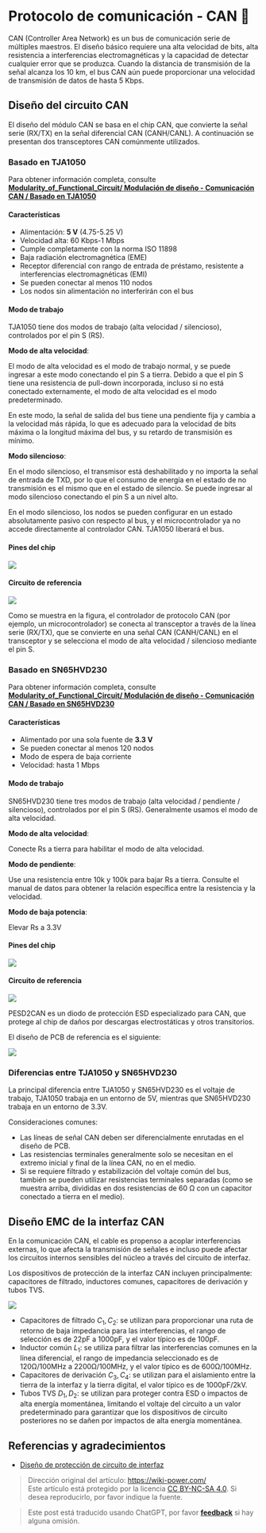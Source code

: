 # Protocolo de comunicación - CAN 🚧

CAN (Controller Area Network) es un bus de comunicación serie de múltiples maestros. El diseño básico requiere una alta velocidad de bits, alta resistencia a interferencias electromagnéticas y la capacidad de detectar cualquier error que se produzca. Cuando la distancia de transmisión de la señal alcanza los 10 km, el bus CAN aún puede proporcionar una velocidad de transmisión de datos de hasta 5 Kbps.

## Diseño del circuito CAN

El diseño del módulo CAN se basa en el chip CAN, que convierte la señal serie (RX/TX) en la señal diferencial CAN (CANH/CANL). A continuación se presentan dos transceptores CAN comúnmente utilizados.

### Basado en TJA1050

Para obtener información completa, consulte [**Modularity_of_Functional_Circuit/ Modulación de diseño - Comunicación CAN / Basado en TJA1050**](https://github.com/linyuxuanlin/Modularity_of_Functional_Circuit/tree/master/%E6%A8%A1%E5%9D%97%E8%AE%BE%E8%AE%A1-CAN%E9%80%9A%E4%BF%A1/%E5%9F%BA%E4%BA%8ETJA1050)

#### Características

- Alimentación: **5 V** (4.75-5.25 V)
- Velocidad alta: 60 Kbps-1 Mbps
- Cumple completamente con la norma ISO 11898
- Baja radiación electromagnética (EME)
- Receptor diferencial con rango de entrada de préstamo, resistente a interferencias electromagnéticas (EMI)
- Se pueden conectar al menos 110 nodos
- Los nodos sin alimentación no interferirán con el bus

#### Modo de trabajo

TJA1050 tiene dos modos de trabajo (alta velocidad / silencioso), controlados por el pin S (RS).

**Modo de alta velocidad**:

El modo de alta velocidad es el modo de trabajo normal, y se puede ingresar a este modo conectando el pin S a tierra. Debido a que el pin S tiene una resistencia de pull-down incorporada, incluso si no está conectado externamente, el modo de alta velocidad es el modo predeterminado.

En este modo, la señal de salida del bus tiene una pendiente fija y cambia a la velocidad más rápida, lo que es adecuado para la velocidad de bits máxima o la longitud máxima del bus, y su retardo de transmisión es mínimo.

**Modo silencioso**:

En el modo silencioso, el transmisor está deshabilitado y no importa la señal de entrada de TXD, por lo que el consumo de energía en el estado de no transmisión es el mismo que en el estado de silencio. Se puede ingresar al modo silencioso conectando el pin S a un nivel alto.

En el modo silencioso, los nodos se pueden configurar en un estado absolutamente pasivo con respecto al bus, y el microcontrolador ya no accede directamente al controlador CAN. TJA1050 liberará el bus.

#### Pines del chip

![](https://wiki-media-1253965369.cos.ap-guangzhou.myqcloud.com/img/20210607102222.png)

#### Circuito de referencia

![](https://wiki-media-1253965369.cos.ap-guangzhou.myqcloud.com/img/20210607115611.png)

Como se muestra en la figura, el controlador de protocolo CAN (por ejemplo, un microcontrolador) se conecta al transceptor a través de la línea serie (RX/TX), que se convierte en una señal CAN (CANH/CANL) en el transceptor y se selecciona el modo de alta velocidad / silencioso mediante el pin S.

### Basado en SN65HVD230

Para obtener información completa, consulte [**Modularity_of_Functional_Circuit/ Modulación de diseño - Comunicación CAN / Basado en SN65HVD230**](https://github.com/linyuxuanlin/Modularity_of_Functional_Circuit/tree/master/%E6%A8%A1%E5%9D%97%E8%AE%BE%E8%AE%A1-CAN%E9%80%9A%E4%BF%A1/%E5%9F%BA%E4%BA%8ESN65HVD230)

#### Características

- Alimentado por una sola fuente de **3.3 V**
- Se pueden conectar al menos 120 nodos
- Modo de espera de baja corriente
- Velocidad: hasta 1 Mbps

#### Modo de trabajo

SN65HVD230 tiene tres modos de trabajo (alta velocidad / pendiente / silencioso), controlados por el pin S (RS). Generalmente usamos el modo de alta velocidad.

**Modo de alta velocidad**:

Conecte Rs a tierra para habilitar el modo de alta velocidad.

**Modo de pendiente**:

Use una resistencia entre 10k y 100k para bajar Rs a tierra. Consulte el manual de datos para obtener la relación específica entre la resistencia y la velocidad.

**Modo de baja potencia**:

Elevar Rs a 3.3V

#### Pines del chip

![](https://wiki-media-1253965369.cos.ap-guangzhou.myqcloud.com/img/20210607155539.png)

#### Circuito de referencia

![](https://wiki-media-1253965369.cos.ap-guangzhou.myqcloud.com/img/20210607171051.png)

PESD2CAN es un diodo de protección ESD especializado para CAN, que protege al chip de daños por descargas electrostáticas y otros transitorios.

El diseño de PCB de referencia es el siguiente:

![](https://wiki-media-1253965369.cos.ap-guangzhou.myqcloud.com/img/20210607171427.png)

### Diferencias entre TJA1050 y SN65HVD230

La principal diferencia entre TJA1050 y SN65HVD230 es el voltaje de trabajo, TJA1050 trabaja en un entorno de 5V, mientras que SN65HVD230 trabaja en un entorno de 3.3V.

Consideraciones comunes:

- Las líneas de señal CAN deben ser diferencialmente enrutadas en el diseño de PCB.
- Las resistencias terminales generalmente solo se necesitan en el extremo inicial y final de la línea CAN, no en el medio.
- Si se requiere filtrado y estabilización del voltaje común del bus, también se pueden utilizar resistencias terminales separadas (como se muestra arriba, divididas en dos resistencias de 60 Ω con un capacitor conectado a tierra en el medio).

## Diseño EMC de la interfaz CAN

En la comunicación CAN, el cable es propenso a acoplar interferencias externas, lo que afecta la transmisión de señales e incluso puede afectar los circuitos internos sensibles del núcleo a través del circuito de interfaz.

Los dispositivos de protección de la interfaz CAN incluyen principalmente: capacitores de filtrado, inductores comunes, capacitores de derivación y tubos TVS.

![](https://wiki-media-1253965369.cos.ap-guangzhou.myqcloud.com/img/20211220134905.png)

- Capacitores de filtrado $C_1, C_2$: se utilizan para proporcionar una ruta de retorno de baja impedancia para las interferencias, el rango de selección es de 22pF a 1000pF, y el valor típico es de 100pF.
- Inductor común $L_1$: se utiliza para filtrar las interferencias comunes en la línea diferencial, el rango de impedancia seleccionado es de 120Ω/100MHz a 2200Ω/100MHz, y el valor típico es de 600Ω/100MHz.
- Capacitores de derivación $C_3, C_4$: se utilizan para el aislamiento entre la tierra de la interfaz y la tierra digital, el valor típico es de 1000pF/2kV.
- Tubos TVS $D_1, D_2$: se utilizan para proteger contra ESD o impactos de alta energía momentánea, limitando el voltaje del circuito a un valor predeterminado para garantizar que los dispositivos de circuito posteriores no se dañen por impactos de alta energía momentánea.

## Referencias y agradecimientos

- [Diseño de protección de circuito de interfaz](https://blog.csdn.net/weixin_40877615/article/details/94381422)

> Dirección original del artículo: <https://wiki-power.com/>  
> Este artículo está protegido por la licencia [CC BY-NC-SA 4.0](https://creativecommons.org/licenses/by/4.0/deed.zh). Si desea reproducirlo, por favor indique la fuente.

> Este post está traducido usando ChatGPT, por favor [**feedback**](https://github.com/linyuxuanlin/Wiki_MkDocs/issues/new) si hay alguna omisión.

